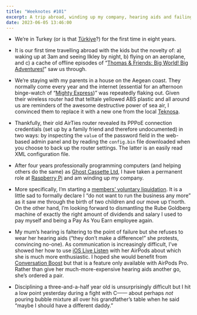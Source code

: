 ```yaml
---
title: "Weeknotes #101"
excerpt: A trip abroad, winding up my company, hearing aids and failing to discipline.
date: 2023-06-05 13:46:00
---
```

*   We’re in Turkey (or is that [Türkiye](https://en.m.wikipedia.org/wiki/Name_of_Turkey)?) for the first time in eight years.

*   It is our first time travelling abroad with the kids but the novelty of: a) waking up at 3am and seeing Ilkley by night, b) flying on an aeroplane, and c) a cache of offline episodes of “[Thomas & Friends: Big World! Big Adventures!](https://en.m.wikipedia.org/wiki/Thomas_%26_Friends)” saw us through.

*   We’re staying with my parents in a house on the Aegean coast. They normally come every year and the internet (essential for an afternoon binge-watch of “[Mighty Express](https://www.netflix.com/title/81033141))” was repeatedly flaking out. Given their wireless router had that telltale yellowed ABS plastic and all around us are reminders of the awesome destructive power of sea air, I convinced them to replace it with a new one from the local [Teknosa](https://www.teknosa.com/).

*   Thankfully, their old AirTies router revealed its PPPoE connection credentials (set up by a family friend and therefore undocumented) in two ways: by inspecting the `value` of the password field in the web-based admin panel and by reading the `config.bin` file downloaded when you choose to back up the router settings. The latter is an easily read XML configuration file.

*   After four years professionally programming computers (and helping others do the same) as [Ghost Cassette Ltd](https://www.ghostcassette.com/), I have taken a permanent role at [Raspberry Pi](https://www.raspberrypi.com/) and am winding up my company.

*   More specifically, I’m starting a [members’ voluntary liquidation](https://www.gov.uk/liquidate-your-company/members-voluntary-liquidation). It is a little sad to formally declare I “do not want to run the business any more” as it saw me through the birth of two children and our move up t’north. On the other hand, I’m looking forward to dismantling the Rube Goldberg machine of exactly the right amount of dividends and salary I used to pay myself and being a Pay As You Earn employee again.

*   My mum’s hearing is faltering to the point of failure but she refuses to wear her hearing aids (“they don’t make a difference!” she protests, convincing no-one). As communication is increasingly difficult, I’ve showed her how to use [iOS Live Listen](https://support.apple.com/en-gb/guide/iphone/iph8bf9386f5/ios) with her AirPods about which she is much more enthusiastic. I hoped she would benefit from [Conversation Boost](https://support.apple.com/en-lk/guide/airpods/dev966f5f818/web) but that is a feature only available with AirPods Pro. Rather than give her much-more-expensive hearing aids another go, she’s ordered a pair.

*   Disciplining a three-and-a-half year old is unsurprisingly difficult but I hit a low point yesterday during a fight with C—— about perhaps *not* pouring bubble mixture all over his grandfather’s table when he said “maybe I should have a different daddy.”